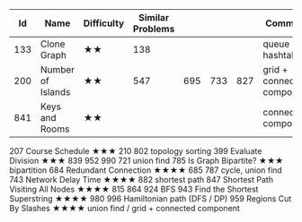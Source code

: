 
Id	| Name |	Difficulty |	Similar Problems	| | | | 						Comments
--- | --- | --- | --- | ---| --- | --- | ---
133	| Clone Graph	| ★★	| 138	| |||						queue + hashtable
200 |	Number of Islands	|★★	|547|	695|	733	|827	|			grid + connected components
841	| Keys and Rooms	|★★			|||||					connected components
207	Course Schedule	★★★	210	802						topology sorting
399	Evaluate Division	★★★	839	952	990	721				union find
785	Is Graph Bipartite?	★★★								bipartition
684	Redundant Connection	★★★★	685	787						cycle, union find
743	Network Delay Time	★★★★	882							shortest path
847	Shortest Path Visiting All Nodes	★★★★	815	864	924					BFS
943	Find the Shortest Superstring	★★★★	980	996						Hamiltonian path (DFS / DP)
959	Regions Cut By Slashes	★★★★								union find / grid + connected component
